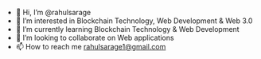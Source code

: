 - 👋 Hi, I’m @rahulsarage
- 👀 I’m interested in Blockchain Technology, Web Development & Web 3.0
- 🌱 I’m currently learning Blockchain Technology & Web Development
- 💞️ I’m looking to collaborate on Web applications 
- 📫 How to reach me rahulsarage1@gmail.com

<!---
rahulsarage/rahulsarage is a ✨ special ✨ repository because its `README.md` (this file) appears on your GitHub profile.
You can click the Preview link to take a look at your changes.
--->

